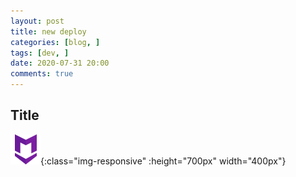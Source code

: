 ```yaml
---
layout: post
title: new deploy
categories: [blog, ]
tags: [dev, ]
date: 2020-07-31 20:00
comments: true
---
```


## Title

![IMGtext](https://github.com/adam-p/markdown-here/raw/master/src/common/images/icon48.png "Describe"){:class="img-responsive" :height="700px" width="400px"}
